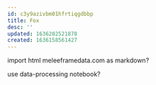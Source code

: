 ```yaml
---
id: c3y9azivbm01hfrtiqgdbbp
title: Fox
desc: ''
updated: 1636202521878
created: 1636158561427
---
```



import html meleeframedata.com as markdown?

use data-processing notebook?